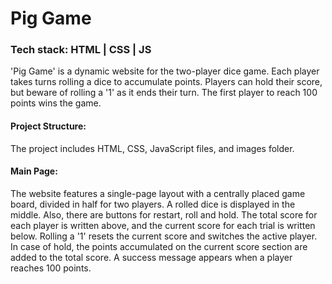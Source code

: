 # Pig Game

### Tech stack: HTML | CSS | JS

'Pig Game' is a dynamic website for the two-player dice game. Each player takes turns rolling a dice to accumulate points. Players can hold their score, but beware of rolling a '1' as it ends their turn. The first player to reach 100 points wins the game.

#### Project Structure:

The project includes HTML, CSS, JavaScript files, and images folder.

#### Main Page:

The website features a single-page layout with a centrally placed game board, divided in half for two players. A rolled dice is displayed in the middle. Also, there are buttons for restart, roll and hold. The total score for each player is written above, and the current score for each trial is written below. Rolling a '1' resets the current score and switches the active player. In case of hold, the points accumulated on the current score section are added to the total score. A success message appears when a player reaches 100 points.
